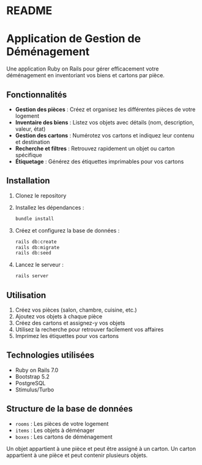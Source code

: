 # README

# Application de Gestion de Déménagement

Une application Ruby on Rails pour gérer efficacement votre déménagement en inventoriant vos biens et cartons par pièce.

## Fonctionnalités

- **Gestion des pièces** : Créez et organisez les différentes pièces de votre logement
- **Inventaire des biens** : Listez vos objets avec détails (nom, description, valeur, état)
- **Gestion des cartons** : Numérotez vos cartons et indiquez leur contenu et destination
- **Recherche et filtres** : Retrouvez rapidement un objet ou carton spécifique
- **Étiquetage** : Générez des étiquettes imprimables pour vos cartons

## Installation

1. Clonez le repository
2. Installez les dépendances :
   ```bash
   bundle install
   ```

3. Créez et configurez la base de données :
   ```bash
   rails db:create
   rails db:migrate
   rails db:seed
   ```

4. Lancez le serveur :
   ```bash
   rails server
   ```

## Utilisation

1. Créez vos pièces (salon, chambre, cuisine, etc.)
2. Ajoutez vos objets à chaque pièce
3. Créez des cartons et assignez-y vos objets
4. Utilisez la recherche pour retrouver facilement vos affaires
5. Imprimez les étiquettes pour vos cartons

## Technologies utilisées

- Ruby on Rails 7.0
- Bootstrap 5.2
- PostgreSQL
- Stimulus/Turbo

## Structure de la base de données

- `rooms` : Les pièces de votre logement
- `items` : Les objets à déménager
- `boxes` : Les cartons de déménagement

Un objet appartient à une pièce et peut être assigné à un carton.
Un carton appartient à une pièce et peut contenir plusieurs objets.
